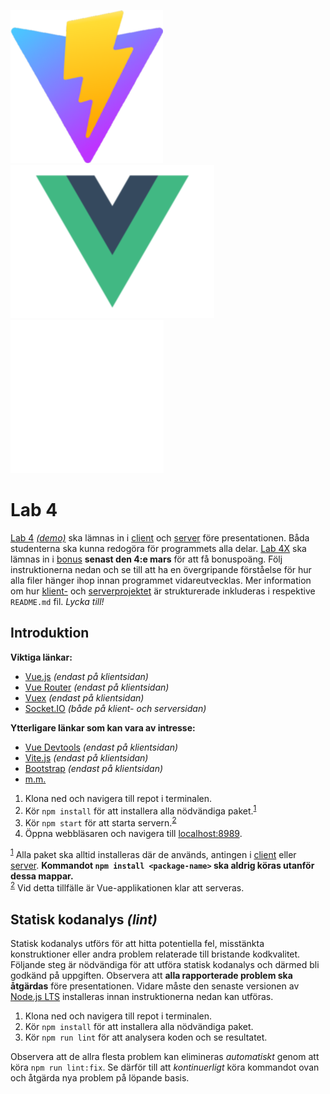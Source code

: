 ![Vite.js ><](./vite.js.png)
![Vue.js ><](./vue.js.png)
![Socket.IO ><](./socket.io.png)

# Lab 4

[Lab 4](https://kth.instructure.com/courses/31494/assignments/187822/) [_(demo)_](https://booking-spring-boot.herokuapp.com/) ska lämnas in i [client](./client/) och [server](./server/) före presentationen. Båda studenterna ska kunna redogöra för programmets alla delar. [Lab 4X](https://kth.instructure.com/courses/31494/assignments/187822) ska lämnas in i [bonus](./bonus/) **senast den 4:e mars** för att få bonuspoäng. Följ instruktionerna nedan och se till att ha en övergripande förståelse för hur alla filer hänger ihop innan programmet vidareutvecklas. Mer information om hur [klient-](./client/README.md) och [serverprojektet](./server/README.md) är strukturerade inkluderas i respektive `README.md` fil. _Lycka till!_

## Introduktion

**Viktiga länkar:**

- [Vue.js](https://vuejs.org/) _(endast på klientsidan)_
- [Vue Router](https://router.vuejs.org/) _(endast på klientsidan)_
- [Vuex](https://vuex.vuejs.org/) _(endast på klientsidan)_
- [Socket.IO](https://socket.io/) _(både på klient- och serversidan)_

**Ytterligare länkar som kan vara av intresse:**

- [Vue Devtools](https://devtools.vuejs.org/) _(endast på klientsidan)_
- [Vite.js](https://vitejs.dev/) _(endast på klientsidan)_
- [Bootstrap](https://getbootstrap.com/) _(endast på klientsidan)_
- [m.m.](https://www.npmjs.com/)

1. Klona ned och navigera till repot i terminalen.
2. Kör `npm install` för att installera alla nödvändiga paket.<sup>[1](#1)</sup>
3. Kör `npm start` för att starta servern.<sup>[2](#2)</sup>
4. Öppna webbläsaren och navigera till [localhost:8989](http://localhost:8989/).

<span id="footnote1"><sup>[1](#1)</sup> Alla paket ska alltid installeras där de används, antingen i [client](./client/) eller [server](./server/). **Kommandot `npm install <package-name>` ska aldrig köras utanför dessa mappar.**</span>
<br />
<span id="footnote1"><sup>[2](#2)</sup> Vid detta tillfälle är Vue-applikationen klar att serveras.</span>

## Statisk kodanalys _(lint)_

Statisk kodanalys utförs för att hitta potentiella fel, misstänkta konstruktioner eller andra problem relaterade till bristande kodkvalitet. Följande steg är nödvändiga för att utföra statisk kodanalys och därmed bli godkänd på uppgiften. Observera att **alla rapporterade problem ska åtgärdas** före presentationen. Vidare måste den senaste versionen av [Node.js LTS](https://nodejs.org/) installeras innan instruktionerna nedan kan utföras.

1. Klona ned och navigera till repot i terminalen.
2. Kör `npm install` för att installera alla nödvändiga paket.
3. Kör `npm run lint` för att analysera koden och se resultatet.

Observera att de allra flesta problem kan elimineras _automatiskt_ genom att köra `npm run lint:fix`. Se därför till att _kontinuerligt_ köra kommandot ovan och åtgärda nya problem på löpande basis.

